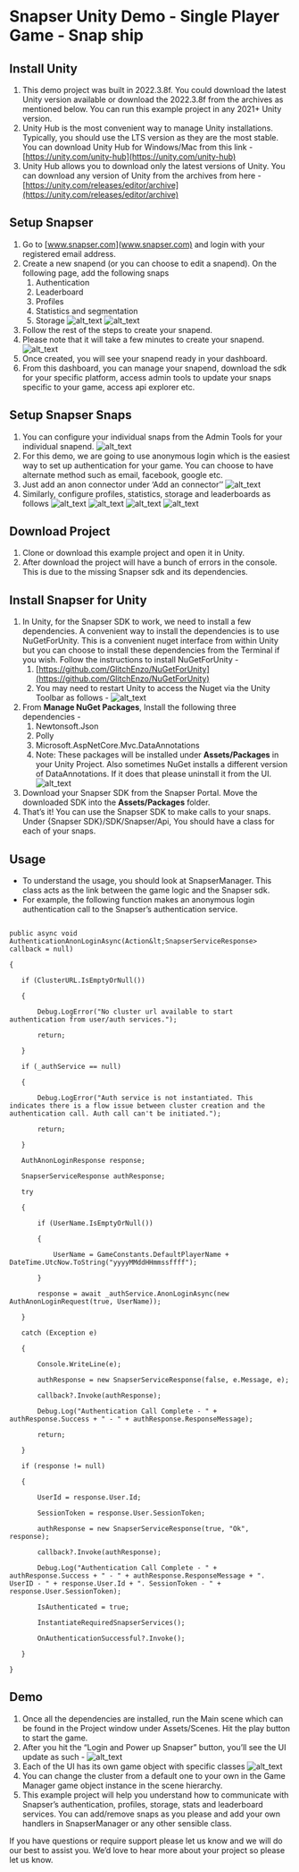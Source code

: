 # Snapser Unity Demo - Single Player Game - Snap ship

## Install Unity

1. This demo project was built in 2022.3.8f. You could download the latest Unity version available or download the 2022.3.8f from the archives as mentioned below. You can run this example project in any 2021+ Unity version.
2. Unity Hub is the most convenient way to manage Unity installations. Typically, you should use the LTS version as they are the most stable. You can download Unity Hub for Windows/Mac from this link - [https://unity.com/unity-hub](https://unity.com/unity-hub)
3. Unity Hub allows you to download only the latest versions of Unity. You can download any version of Unity from the archives from here - [https://unity.com/releases/editor/archive](https://unity.com/releases/editor/archive)

## Setup Snapser

1. Go to [www.snapser.com](www.snapser.com) and login with your registered email address.
2. Create a new snapend (or you can choose to edit a snapend). On the following page, add the following snaps
    1. Authentication
    2. Leaderboard
    3. Profiles
    4. Statistics and segmentation
    5. Storage
    ![alt_text](https://github.com/snapser-community/snapser-demo-unity-sp/blob/main/Docs/Gifs/createproject.gif)
    ![alt_text](https://github.com/snapser-community/snapser-demo-unity-sp/blob/main/Docs/Gifs/addsnaps.gif)
3. Follow the rest of the steps to create your snapend.
4. Please note that it will take a few minutes to create your snapend.
    ![alt_text](https://github.com/snapser-community/snapser-demo-unity-sp/blob/main/Docs/Gifs/creatingsnapendpopup.gif)
5. Once created, you will see your snapend ready in your dashboard.
6. From this dashboard, you can manage your snapend, download the sdk for your specific platform, access admin tools to update your snaps specific to your game, access api explorer etc.

## Setup Snapser Snaps

1. You can configure your individual snaps from the Admin Tools for your individual snapend.
    ![alt_text](https://github.com/snapser-engine/unity-demo-igdc/blob/main/Docs/Images/AdminToolsIntro.png)
2. For this demo, we are going to use anonymous login which is the easiest way to set up authentication for your game. You can choose to have alternate method such as email, facebook, google etc.
3. Just add an anon connector under ‘Add an connector’’
    ![alt_text](https://github.com/snapser-community/snapser-demo-unity-sp/blob/main/Docs/Gifs/anonconnector.gif)
4. Similarly, configure profiles, statistics, storage and leaderboards as follows
    ![alt_text](https://github.com/snapser-community/snapser-demo-unity-sp/blob/main/Docs/Gifs/profileconnector.gif)
    ![alt_text](https://github.com/snapser-community/snapser-demo-unity-sp/blob/main/Docs/Gifs/statsconnector.gif)
    ![alt_text](https://github.com/snapser-community/snapser-demo-unity-sp/blob/main/Docs/Gifs/storageconnector.gif)
    ![alt_text](https://github.com/snapser-community/snapser-demo-unity-sp/blob/main/Docs/Gifs/leaderboardconnector.gif)

## Download Project

1. Clone or download this example project and open it in Unity.
2. After download the project will have a bunch of errors in the console. This is due to the missing Snapser sdk and its dependencies.

## Install Snapser for Unity

1. In Unity, for the Snapser SDK to work, we need to install a few dependencies. A convenient way to install the dependencies is to use NuGetForUnity. This is a convenient nuget interface from within Unity but you can choose to install these dependencies from the Terminal if you wish. Follow the instructions to install NuGetForUnity -
    1. [https://github.com/GlitchEnzo/NuGetForUnity](https://github.com/GlitchEnzo/NuGetForUnity)
    2. You may need to restart Unity to access the Nuget via the Unity Toolbar as follows -
    ![alt_text](https://github.com/snapser-community/snapser-demo-unity-sp/blob/main/Docs/Gifs/opennuget.gif)
2. From **Manage NuGet Packages**, Install the following three dependencies -
    1. Newtonsoft.Json
    2. Polly
    3. Microsoft.AspNetCore.Mvc.DataAnnotations
    4. Note: These packages will be installed under **Assets/Packages** in your Unity Project. Also sometimes NuGet installs a different version of DataAnnotations. If it does that please uninstall it from the UI.
    ![alt_text](https://github.com/snapser-community/snapser-demo-unity-sp/blob/main/Docs/Gifs/adddependenciesnuget.gif)
4. Download your Snapser SDK from the Snapser Portal. Move the downloaded SDK into the **Assets/Packages** folder.
5. That’s it! You can use the Snapser SDK to make calls to your snaps. Under {Snapser SDK}/SDK/Snapser/Api, You should have a class for each of your snaps.

## Usage

* To understand the usage, you should look at SnapserManager. This class acts as the link between the game logic and the Snapser sdk.
* For example, the following function makes an anonymous login authentication call to the Snapser’s authentication service.
```

public async void AuthenticationAnonLoginAsync(Action&lt;SnapserServiceResponse> callback = null)

{

   if (ClusterURL.IsEmptyOrNull())

   {

       Debug.LogError("No cluster url available to start authentication from user/auth services.");

       return;

   }

   if (_authService == null)

   {

       Debug.LogError("Auth service is not instantiated. This indicates there is a flow issue between cluster creation and the authentication call. Auth call can't be initiated.");

       return;

   }

   AuthAnonLoginResponse response;

   SnapserServiceResponse authResponse;

   try

   {

       if (UserName.IsEmptyOrNull())

       {

           UserName = GameConstants.DefaultPlayerName + DateTime.UtcNow.ToString("yyyyMMddHHmmssffff");

       }

       response = await _authService.AnonLoginAsync(new AuthAnonLoginRequest(true, UserName));

   }

   catch (Exception e)

   {

       Console.WriteLine(e);

       authResponse = new SnapserServiceResponse(false, e.Message, e);

       callback?.Invoke(authResponse);

       Debug.Log("Authentication Call Complete - " + authResponse.Success + " - " + authResponse.ResponseMessage);

       return;

   }

   if (response != null)

   {

       UserId = response.User.Id;

       SessionToken = response.User.SessionToken;

       authResponse = new SnapserServiceResponse(true, "Ok", response);

       callback?.Invoke(authResponse);

       Debug.Log("Authentication Call Complete - " + authResponse.Success + " - " + authResponse.ResponseMessage + ". UserID - " + response.User.Id + ". SessionToken - " + response.User.SessionToken);

       IsAuthenticated = true;

       InstantiateRequiredSnapserServices();

       OnAuthenticationSuccessful?.Invoke();

   }

}
```

## Demo

1. Once all the dependencies are installed, run the Main scene which can be found in the Project window under Assets/Scenes. Hit the play button to start the game.
2. After you hit the “Login and Power up Snapser” button, you’ll see the UI update as such -
    ![alt_text](https://github.com/snapser-community/snapser-demo-unity-sp/blob/main/Docs/Gifs/snapshipdemologin.gif)
3. Each of the UI has its own game object with specific classes
    ![alt_text](https://github.com/snapser-community/snapser-demo-unity-sp/blob/main/Docs/Images/Screenshot%202023-09-14%20175827.png)
4. You can change the cluster from a default one to your own in the Game Manager game object instance in the scene hierarchy.
5. This example project will help you understand how to communicate with Snapser’s authentication, profiles, storage, stats and leaderboard services. You can add/remove snaps as you please and add your own handlers in SnapserManager or any other sensible class.

If you have questions or require support please let us know and we will do our best to assist you. We’d love to hear more about your project so please let us know.
